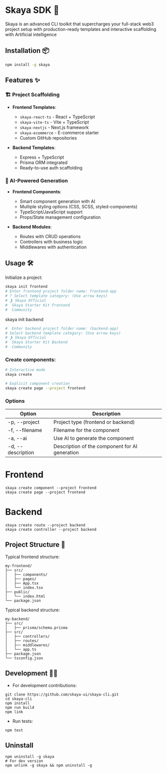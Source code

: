 # Skaya SDK 🚀

Skaya is an advanced CLI toolkit that supercharges your full-stack web3 project setup with production-ready templates and interactive scaffolding with Artificial intelligence

## Installation 📦

```bash
npm install -g skaya
```

## Features ✨

### 🏗️ Project Scaffolding
- **Frontend Templates**:
  - `skaya-react-ts` - React + TypeScript
  - `skaya-vite-ts` - Vite + TypeScript
  - `skaya-nextjs` - Next.js framework
  - `skaya-ecommerce` - E-commerce starter
  - Custom GitHub repositories

- **Backend Templates**:
  - Express + TypeScript
  - Prisma ORM integrated
  - Ready-to-use auth scaffolding

### 🧩 AI-Powered Generation
- **Frontend Components**:
  - Smart component generation with AI
  - Multiple styling options (CSS, SCSS, styled-components)
  - TypeScript/JavaScript support
  - Props/State management configuration

- **Backend Modules**:
  - Routes with CRUD operations
  - Controllers with business logic
  - Middlewares with authentication

## Usage 🛠

Initialize a project:

```bash
skaya init frontend
# Enter frontend project folder name: frontend-app
# ? Select template category: (Use arrow keys)
# ❯ Skaya Official
#  Skaya Starter Kit Frontend
#  Community
```

skaya init backend
```bash
#  Enter backend project folder name: (backend-app)
# Select backend template category: (Use arrow keys)
# ❯ Skaya Official
#  Skaya Starter Kit Backend
#  Community
```

### Create components:

```bash
# Interactive mode
skaya create

# Explicit component creation
skaya create page --project frontend
```
### Options

| Option | Description |
|--------|-------------|
| -p, --project <type> | Project type (frontend or backend) |
| -f, --filename <name> | Filename for the component |
| -a, --ai | Use AI to generate the component |
| -d, --description <text> | Description of the component for AI generation |

# Frontend
```
skaya create component --project frontend
skaya create page --project frontend
```

# Backend
```
skaya create route --project backend
skaya create controller --project backend
```

## Project Structure 🌳

Typical frontend structure:

```
my-frontend/
├── src/
│   ├── components/
│   ├── pages/
│   ├── App.tsx
│   └── index.tsx
├── public/
│   └── index.html
└── package.json
```

Typical backend structure:

```
my-backend/
├── src/
│   ├── prisma/schema.prisma
├── src/
│   ├── controllers/
│   ├── routes/
│   ├── middlewares/
│   └── app.ts
├── package.json
└── tsconfig.json
```

## Development 👨‍💻

- For development contributions:
```
git clone https://github.com/skaya-ui/skaya-cli.git
cd skaya-cli
npm install
npm run build
npm link
```

- Run tests:
```
npm test
```

## Uninstall
```
npm uninstall -g skaya
# For dev version
npm unlink -g skaya && npm uninstall -g
```